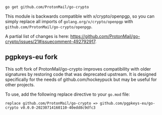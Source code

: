 ```
go get github.com/ProtonMail/go-crypto
```

This module is backwards compatible with x/crypto/openpgp,
so you can simply replace all imports of `golang.org/x/crypto/openpgp` with
`github.com/ProtonMail/go-crypto/openpgp`.

A partial list of changes is here: https://github.com/ProtonMail/go-crypto/issues/21#issuecomment-492792917.

## pgpkeys-eu fork

This soft fork of ProtonMail/go-crypto improves compatibility with older signatures by restoring code that was deprecated upstream.
It is designed specifically for the needs of github.com/hockeypuck but may be useful for other projects.

To use, add the following replace directive to your `go.mod` file:

```
replace github.com/ProtonMail/go-crypto => github.com/pgpkeys-eu/go-crypto v0.0.0-20230714160110-40edd8c9dfc3
```
